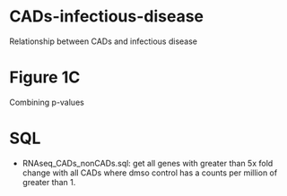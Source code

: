 # CADs-infectious-disease
Relationship between CADs and infectious disease


# Figure 1C

Combining p-values



# SQL

- RNAseq_CADs_nonCADs.sql: get all genes with greater than 5x fold change with all CADs where dmso control has a counts per million of greater than 1.
